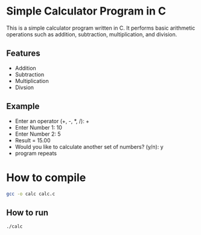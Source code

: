 # Simple Calculator Program in C

This is a simple calculator program written in C. It performs basic arithmetic operations such as addition, subtraction, multiplication, and division.

## Features
- Addition
- Subtraction
- Multiplication
- Divsion 

## Example
- Enter an operator (+, -, *, /): +
- Enter Number 1: 10
- Enter Number 2: 5
- Result = 15.00
- Would you like to calculate another set of numbers? (y/n): y
- program repeats

# How to compile
```bash
gcc -o calc calc.c
```

## How to run
``` bash
./calc
```
